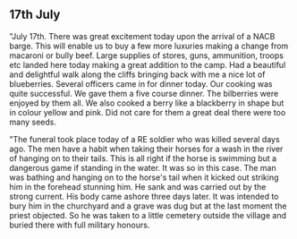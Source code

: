## 17th July

"July 17th. There was great excitement today upon the arrival of a NACB barge. This will enable us to buy a few more luxuries making a change from macaroni or bully beef. Large supplies of stores, guns, ammunition, troops etc landed here today making a great addition to the camp. Had a beautiful and delightful walk along the cliffs bringing back with me a nice lot of blueberries. Several officers came in for dinner today. Our cooking was quite successful. We gave them a five course dinner. The bilberries were enjoyed by them all. We also cooked a berry like a blackberry in shape but in colour yellow and pink. Did not care for them a great deal there were too many seeds.

"The funeral took place today of a RE soldier who was killed several days ago. The men have a habit when taking their horses for a wash in the river of hanging on to their tails. This is all right if the horse is swimming but a dangerous game if standing in the water. It was so in this case. The man was bathing and hanging on to the horse's tail when it kicked out striking him in the forehead stunning him. He sank and was carried out by the strong current. His body came ashore three days later. It was intended to bury him in the churchyard and a grave was dug but at the last moment the priest objected. So he was taken to a little cemetery outside the village and buried there with full military honours.